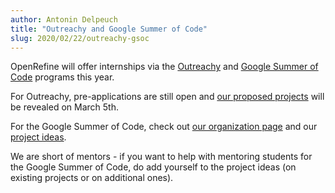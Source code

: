 ```yaml
---
author: Antonin Delpeuch
title: "Outreachy and Google Summer of Code"
slug: 2020/02/22/outreachy-gsoc
---
```


OpenRefine will offer internships via the [Outreachy](https://www.outreachy.org/) and [Google Summer of Code](https://summerofcode.withgoogle.com/) programs this year.

For Outreachy, pre-applications are still open and [our proposed projects](https://www.outreachy.org/apply/project-selection/#openrefine) will be revealed on March 5th.

For the Google Summer of Code, check out [our organization page](https://summerofcode.withgoogle.com/organizations/5904592325312512/) and our [project ideas](https://github.com/OpenRefine/OpenRefine/wiki/GSoC-2020%C2%A0Ideas).

We are short of mentors - if you want to help with mentoring students for the Google Summer of Code, do add yourself to the project ideas (on existing projects or on additional ones).

